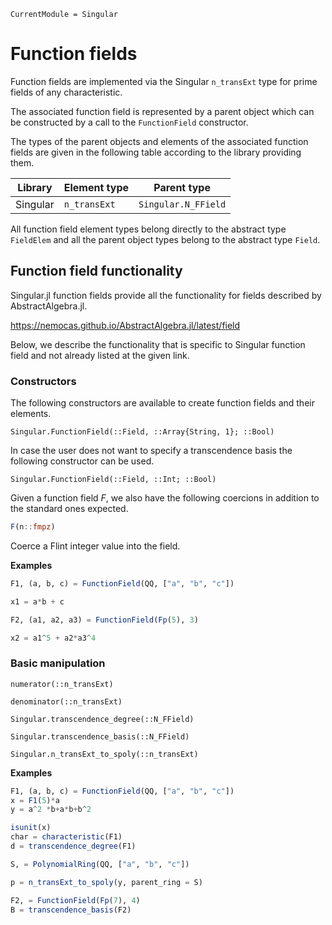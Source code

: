 ```@meta
CurrentModule = Singular
```

# Function fields

Function fields are implemented via the Singular `n_transExt` type for prime fields of any characteristic.

The associated function field is represented by a parent object which can be constructed
by a call to the `FunctionField` constructor.

The types of the parent objects and elements of the associated function fields are given
in the following table according to the library providing them.

 Library        | Element type  | Parent type
----------------|---------------|--------------------
Singular        | `n_transExt`        | `Singular.N_FField`

All function field element types belong directly to the abstract type `FieldElem` and
all the parent object types belong to the abstract type `Field`.

## Function field functionality

Singular.jl function fields provide all the functionality for fields described by
AbstractAlgebra.jl.

<https://nemocas.github.io/AbstractAlgebra.jl/latest/field>

Below, we describe the functionality that is specific to Singular function field and not
already listed at the given link.

### Constructors

The following constructors are available to create function fields and their elements.

```@docs
Singular.FunctionField(::Field, ::Array{String, 1}; ::Bool)
```

In case the user does not want to specify a transcendence basis the following
constructor can be used.

```@docs
Singular.FunctionField(::Field, ::Int; ::Bool)
```

Given a function field $F$, we also have the following coercions in addition to the
standard ones expected.

```julia
F(n::fmpz)
```

Coerce a Flint integer value into the field.

**Examples**

```julia
F1, (a, b, c) = FunctionField(QQ, ["a", "b", "c"])

x1 = a*b + c

F2, (a1, a2, a3) = FunctionField(Fp(5), 3)

x2 = a1^5 + a2*a3^4
```

### Basic manipulation

```@docs
numerator(::n_transExt)
```

```@docs
denominator(::n_transExt)
```

```@docs
Singular.transcendence_degree(::N_FField)
```

```@docs
Singular.transcendence_basis(::N_FField)
```

```@docs
Singular.n_transExt_to_spoly(::n_transExt)
```

**Examples**

```julia
F1, (a, b, c) = FunctionField(QQ, ["a", "b", "c"])
x = F1(5)*a
y = a^2 *b+a*b+b^2

isunit(x)
char = characteristic(F1)
d = transcendence_degree(F1)

S, = PolynomialRing(QQ, ["a", "b", "c"])

p = n_transExt_to_spoly(y, parent_ring = S)

F2, = FunctionField(Fp(7), 4)
B = transcendence_basis(F2)
```


